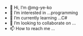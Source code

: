 - 👋 Hi, I’m @mg-ye-ko
- 👀 I’m interested in ...programming
- 🌱 I’m currently learning ...C#
- 💞️ I’m looking to collaborate on ...
- 📫 How to reach me ...

<!---
mg-ye-ko/mg-ye-ko is a ✨ special ✨ repository because its `README.md` (this file) appears on your GitHub profile.
You can click the Preview link to take a look at your changes.
--->
